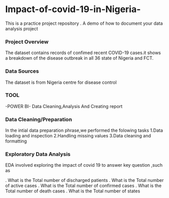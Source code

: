 # Impact-of-covid-19-in-Nigeria-
This is a practice project repository . A demo of how to document your data analysis project
### Project Overview

The dataset contains records of confimed recent COVID-19 cases.it shows a breakdown of the disease outbreak in all 36 state of Nigeria and FCT.

### Data Sources

The dataset is from Nigeria centre for disease control

### TOOL

-POWER BI- Data Cleaning,Analysis And Creating report

### Data Cleaning/Preparation
In the intial data preparation phrase,we performed the folowing tasks 
   1.Data loading and inspection
   2.Handling missing values
   3.Data cleaning and formatting

### Exploratory Data Analysis  

EDA involved exploring the impact of covid 19 to answer key question ,such as 

. What is the Total number of discharged patients
. What is the Total number of active cases 
. What is the Total number of confirmed cases 
. What is the Total number of death cases
. What is the Total number of states 
